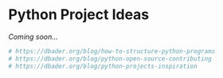 <!---
{"next": "Homework/README.md","title": "Python Project Ideas"}
-->

# Python Project Ideas

*Coming soon...*

```python
# https://dbader.org/blog/how-to-structure-python-programs
# https://dbader.org/blog/python-open-source-contributing
# https://dbader.org/blog/python-projects-inspiration
```